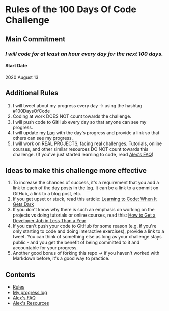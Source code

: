 # Rules of the 100 Days Of Code Challenge

## Main Commitment
### *I will code for at least an hour every day for the next 100 days.*

#### Start Date
2020 August 13

## Additional Rules
1. I will tweet about my progress every day -> using the hashtag #100DaysOfCode
2. Coding at work DOES NOT count towards the challenge.
3. I will push code to GitHub every day so that anyone can see my progress.
4. I will update my [Log](r1-log.md) with the day's progress and provide a link so that others can see my progress.
5. I will work on REAL PROJECTS, facing real challenges. Tutorials, online courses, and other similar resources DO NOT count towards this challenge.
(If you've just started learning to code, read [Alex's FAQ](https://github.com/kallaway/100-days-of-code/blob/master/FAQ.md))

## Ideas to make this challenge more effective
1. To increase the chances of success, it's a requirement that you add a link to each of the day posts in the [log](r1-log.md). It can be a link to a commit on GitHub, a link to a blog post, etc.
2. If you get upset or stuck, read this article: [Learning to Code: When It Gets Dark](https://www.freecodecamp.org/news/learning-to-code-when-it-gets-dark-e485edfb58fd/)
3. If you don't know why there is such an emphasis on working on the projects vs doing tutorials or online courses, read this: [How to Get a Developer Job in Less Than a Year](https://www.freecodecamp.org/news/how-to-get-a-developer-job-in-less-than-a-year-c27bbfe71645/)
4. If you can't push your code to GitHub for some reason (e.g. if you're only starting to code and doing interactive exercises), provide a link to a tweet. You can think of something else as long as your challenge stays public - and you get the benefit of being committed to it and accountable for your progress.
5. Another good bonus of forking this repo -> if you haven't worked with Markdown before, it's a good way to practice.

## Contents
* [Rules](rules.md)
* [My progress log](r1-log.md)
* [Alex's FAQ](https://github.com/kallaway/100-days-of-code/blob/master/FAQ.md)
* [Alex's Resources](https://github.com/kallaway/100-days-of-code/blob/master/resources.md)